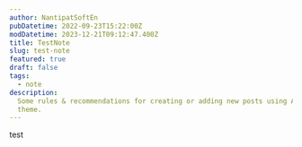 ```yaml
---
author: NantipatSoftEn
pubDatetime: 2022-09-23T15:22:00Z
modDatetime: 2023-12-21T09:12:47.400Z
title: TestNote
slug: test-note
featured: true
draft: false
tags:
  - note
description:
  Some rules & recommendations for creating or adding new posts using AstroPaper
  theme.
---
```



test